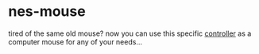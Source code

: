 # nes-mouse
tired of the same old mouse?
now you can use this specific [controller](https://www.amazon.com/DOORGA-Controller-Joystick-Raspberry-Emulators/dp/B07W19W65Z/ref=sr_1_6?keywords=NES+usb&qid=1580800839&sr=8-6) as a computer mouse for any of your needs...
